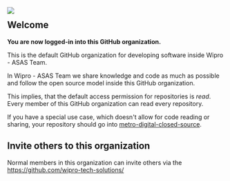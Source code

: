 <img src="./profile/images/heroillustration.png" align="left" />

## Welcome

**You are now logged-in into this GitHub organization.**

This is the default GitHub organization for developing software inside Wipro - ASAS Team.

In Wipro - ASAS Team we share knowledge and code as much as possible and follow
the open source model inside this GitHub organization.

This implies, that the default access permission for repositories is *read*.
Every member of this GitHub organization can read every repository.

If you have a special use case, which doesn't allow for code reading or sharing,
your repository should go into
[metro-digital-closed-source](https://github.com/wipro-tech-solutions).
<br clear="left"/>

## Invite others to this organization

Normal members in this organization can invite others
via the https://github.com/wipro-tech-solutions/